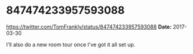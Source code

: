 # 847474233957593088
https://twitter.com/TomFrankly/status/847474233957593088
**Date:** 2017-03-30

I'll also do a new room tour once I've got it all set up.
